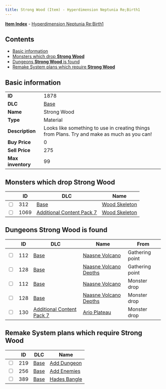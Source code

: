 ```yaml
---
title: Strong Wood (Item) - Hyperdimension Neptunia Re;Birth1
---
```


[**Item Index**](/neptunia/rb1/item/index.html) - [Hyperdimension Neptunia Re;Birth1](/neptunia/rb1)

## Contents

- [Basic information](#basic-information)
- [Monsters which drop **Strong Wood**](#monsters-which-drop-strong-wood)
- [Dungeons **Strong Wood** is found](#dungeons-strong-wood-is-found)
- [Remake System plans which require **Strong Wood**](#remake-system-plans-which-require-strong-wood)

## Basic information

|   |   |
| -- | -- |
| **ID** | 1878 |
| **DLC** | [Base](/neptunia/rb1/dlc/1-base.html) |
| **Name** | Strong Wood |
| **Type** | Material |
| **Description** | Looks like something to use in creating things from Plans. Try and make as much as you can! |
| **Buy Price** | 0 |
| **Sell Price** | 275 |
| **Max inventory** | 99 |


## Monsters which drop **Strong Wood**

|    | ID | DLC | Name |
| -- | -- | --- | ---- |
| <input type="checkbox" id="rb1-monster-1-312" class="trackbox" /> | 312 | [Base](/neptunia/rb1/dlc/1-base.html) | [Wood Skeleton](/neptunia/rb1/monster/1-312-wood-skeleton.html) |
| <input type="checkbox" id="rb1-monster-16-1069" class="trackbox" /> | 1069 | [Additional Content Pack 7](/neptunia/rb1/dlc/16-pack7.html) | [Wood Skeleton](/neptunia/rb1/monster/16-1069-wood-skeleton.html) |


## Dungeons **Strong Wood** is found

|    | ID | DLC | Name | From |
| -- | -- | --- | ---- | ---- |
| <input type="checkbox" id="rb1-dungeon-1-112" class="trackbox" /> | 112 | [Base](/neptunia/rb1/dlc/1-base.html) | [Naasne Volcano](/neptunia/rb1/dungeon/1-112-naasne-volcano.html) | Gathering point |
| <input type="checkbox" id="rb1-dungeon-1-128" class="trackbox" /> | 128 | [Base](/neptunia/rb1/dlc/1-base.html) | [Naasne Volcano Depths](/neptunia/rb1/dungeon/1-128-naasne-volcano-depths.html) | Gathering point |
| <input type="checkbox" id="rb1-dungeon-1-112" class="trackbox" /> | 112 | [Base](/neptunia/rb1/dlc/1-base.html) | [Naasne Volcano](/neptunia/rb1/dungeon/1-112-naasne-volcano.html) | Monster drop |
| <input type="checkbox" id="rb1-dungeon-1-128" class="trackbox" /> | 128 | [Base](/neptunia/rb1/dlc/1-base.html) | [Naasne Volcano Depths](/neptunia/rb1/dungeon/1-128-naasne-volcano-depths.html) | Monster drop |
| <input type="checkbox" id="rb1-dungeon-16-130" class="trackbox" /> | 130 | [Additional Content Pack 7](/neptunia/rb1/dlc/16-pack7.html) | [Ario Plateau](/neptunia/rb1/dungeon/16-130-ario-plateau.html) | Monster drop |


## Remake System plans which require **Strong Wood**

|    | ID | DLC | Name |
| -- | -- | --- | ---- |
| <input type="checkbox" id="rb1-quest-1-219" class="trackbox" /> | 219 | [Base](/neptunia/rb1/dlc/1-base.html) | [Add Dungeon](/neptunia/rb1/quest/1-219-add-dungeon.html) |
| <input type="checkbox" id="rb1-quest-1-256" class="trackbox" /> | 256 | [Base](/neptunia/rb1/dlc/1-base.html) | [Add Enemies](/neptunia/rb1/quest/1-256-add-enemies.html) |
| <input type="checkbox" id="rb1-quest-1-389" class="trackbox" /> | 389 | [Base](/neptunia/rb1/dlc/1-base.html) | [Hades Bangle](/neptunia/rb1/quest/1-389-hades-bangle.html) |

